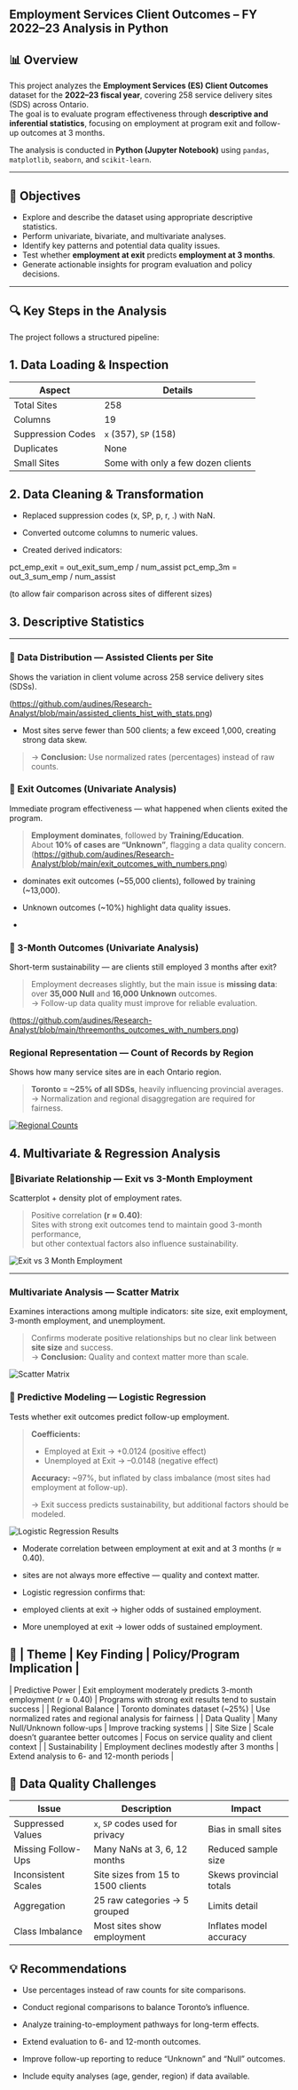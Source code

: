 ## Employment Services Client Outcomes – FY 2022–23 Analysis in Python 

## 📊 Overview
This project analyzes the **Employment Services (ES) Client Outcomes** dataset for the **2022–23 fiscal year**, covering 258 service delivery sites (SDS) across Ontario.  
The goal is to evaluate program effectiveness through **descriptive and inferential statistics**, focusing on employment at program exit and follow-up outcomes at 3 months.

The analysis is conducted in **Python (Jupyter Notebook)** using `pandas`, `matplotlib`, `seaborn`, and `scikit-learn`.

---

## 🧩 Objectives
- Explore and describe the dataset using appropriate descriptive statistics.
- Perform univariate, bivariate, and multivariate analyses.
- Identify key patterns and potential data quality issues.
- Test whether **employment at exit** predicts **employment at 3 months**.
- Generate actionable insights for program evaluation and policy decisions.

---
## 🔍 Key Steps in the Analysis
The project follows a structured pipeline:

## 1. Data Loading & Inspection
| Aspect            | Details                            |
| ----------------- | ---------------------------------- |
| Total Sites       | 258                                |
| Columns           | 19                                 |
| Suppression Codes | `x` (357), `SP` (158)              |
| Duplicates        | None                               |
| Small Sites       | Some with only a few dozen clients |




## 2. Data Cleaning & Transformation

- Replaced suppression codes (x, SP, p, r, .) with NaN.

- Converted outcome columns to numeric values.

- Created derived indicators:

pct_emp_exit = out_exit_sum_emp / num_assist
pct_emp_3m = out_3_sum_emp / num_assist

(to allow fair comparison across sites of different sizes)

## 3. Descriptive Statistics

---

### 🔹 Data Distribution — Assisted Clients per Site
Shows the variation in client volume across 258 service delivery sites (SDSs).

(https://github.com/audines/Research-Analyst/blob/main/assisted_clients_hist_with_stats.png)

- Most sites serve fewer than 500 clients; a few exceed 1,000,  creating strong data skew.  
> → **Conclusion:** Use normalized rates (percentages) instead of raw counts.




### 🔹  Exit Outcomes (Univariate Analysis)
Immediate program effectiveness — what happened when clients exited the program.

> **Employment dominates**, followed by **Training/Education**.  
> About **10% of cases are “Unknown”**, flagging a data quality concern.
(https://github.com/audines/Research-Analyst/blob/main/exit_outcomes_with_numbers.png)

-  dominates exit outcomes (~55,000 clients), followed by training (~13,000).

- Unknown outcomes (~10%) highlight data quality issues.

- 
### 🔹  3-Month Outcomes (Univariate Analysis)
Short-term sustainability — are clients still employed 3 months after exit?

> Employment decreases slightly, but the main issue is **missing data**:  
> over **35,000 Null** and **16,000 Unknown** outcomes.  
> → Follow-up data quality must improve for reliable evaluation.

(https://github.com/audines/Research-Analyst/blob/main/threemonths_outcomes_with_numbers.png)

### Regional Representation — Count of Records by Region
Shows how many service sites are in each Ontario region.

> **Toronto = ~25% of all SDSs**, heavily influencing provincial averages.  
> → Normalization and regional disaggregation are required for fairness.

[![Regional Counts](figures/categorical_summary_visual.png)](https://github.com/audines/Research-Analyst/blob/main/categorical_summary_visual.png)
  

##  4. Multivariate & Regression Analysis



### 🔹Bivariate Relationship — Exit vs 3-Month Employment
Scatterplot + density plot of employment rates.

> Positive correlation **(r ≈ 0.40)**:  
> Sites with strong exit outcomes tend to maintain good 3-month performance,  
> but other contextual factors also influence sustainability.

![Exit vs 3 Month Employment](figures/mul.png)

---

###  Multivariate Analysis — Scatter Matrix
Examines interactions among multiple indicators: site size, exit employment, 3-month employment, and unemployment.

> Confirms moderate positive relationships but no clear link between **site size** and success.  
> → **Conclusion:** Quality and context matter more than scale.

![Scatter Matrix]([figures/corr.png](https://github.com/audines/Research-Analyst/blob/main/corr.png))




### 🔹  Predictive Modeling — Logistic Regression
Tests whether exit outcomes predict follow-up employment.

> **Coefficients:**  
> + Employed at Exit → +0.0124 (positive effect)  
> + Unemployed at Exit → –0.0148 (negative effect)  
>  
> **Accuracy:** ~97%, but inflated by class imbalance (most sites had employment at follow-up).  
>  
> → Exit success predicts sustainability, but additional factors should be modeled.

![Logistic Regression Results](https://github.com/audines/Research-Analyst/blob/main/logistic_results_side_by_side_with_legend.png)

- Moderate correlation between employment at exit and at 3 months (r ≈ 0.40).

-  sites are not always more effective — quality and context matter.

- Logistic regression confirms that:

-  employed clients at exit → higher odds of sustained employment.

- More unemployed at exit → lower odds of sustained employment.

## 🧠 | Theme | Key Finding | Policy/Program Implication |

| Predictive Power | Exit employment moderately predicts 3-month employment ($r ≈ 0.40$) | Programs with strong exit results tend to sustain success |
| Regional Balance | Toronto dominates dataset (~25%) | Use normalized rates and regional analysis for fairness |
| Data Quality | Many Null/Unknown follow-ups | Improve tracking systems |
| Site Size | Scale doesn’t guarantee better outcomes | Focus on service quality and client context |
| Sustainability | Employment declines modestly after 3 months | Extend analysis to 6- and 12-month periods |

## 🚧 Data Quality Challenges

| Issue               | Description                        | Impact                  |
| ------------------- | ---------------------------------- | ----------------------- |
| Suppressed Values   | `x`, `SP` codes used for privacy   | Bias in small sites     |
| Missing Follow-Ups  | Many NaNs at 3, 6, 12 months       | Reduced sample size     |
| Inconsistent Scales | Site sizes from 15 to 1500 clients | Skews provincial totals |
| Aggregation         | 25 raw categories → 5 grouped      | Limits detail           |
| Class Imbalance     | Most sites show employment         | Inflates model accuracy |


##  💡 Recommendations

-  Use percentages instead of raw counts for site comparisons.

-  Conduct regional comparisons to balance Toronto’s influence.

-  Analyze training-to-employment pathways for long-term effects.

-  Extend evaluation to 6- and 12-month outcomes.

-  Improve follow-up reporting to reduce “Unknown” and “Null” outcomes.

-  Include equity analyses (age, gender, region) if data available.




